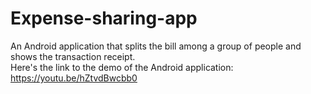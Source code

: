 # Expense-sharing-app
An Android application that splits the bill among a group of people and shows the transaction receipt.</br>
Here's the link to the demo of the Android application: https://youtu.be/hZtvdBwcbb0
